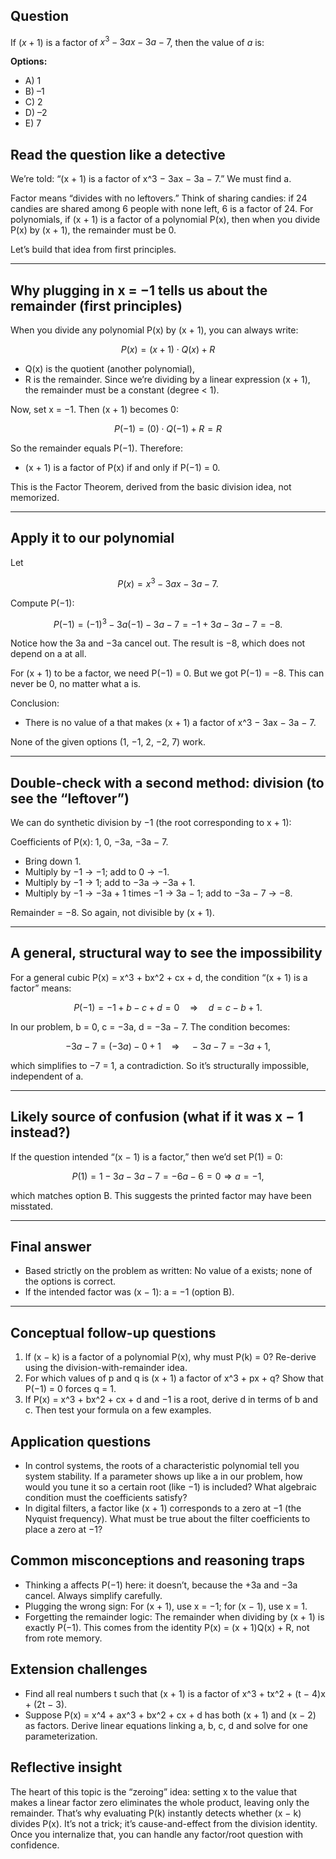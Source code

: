 ## Question

If $(x + 1)$ is a factor of $x^3 - 3ax - 3a - 7$, then the value of $a$ is:

**Options:**
- A) 1
- B) –1
- C) 2
- D) –2
- E) 7

## Read the question like a detective
We’re told: “(x + 1) is a factor of x^3 − 3ax − 3a − 7.” We must find a.

Factor means “divides with no leftovers.” Think of sharing candies: if 24 candies are shared among 6 people with none left, 6 is a factor of 24. For polynomials, if (x + 1) is a factor of a polynomial P(x), then when you divide P(x) by (x + 1), the remainder must be 0.

Let’s build that idea from first principles.

---

## Why plugging in x = −1 tells us about the remainder (first principles)
When you divide any polynomial P(x) by (x + 1), you can always write:
```math
P(x) = (x + 1) \cdot Q(x) + R
```
- Q(x) is the quotient (another polynomial),
- R is the remainder. Since we’re dividing by a linear expression (x + 1), the remainder must be a constant (degree < 1).

Now, set x = −1. Then (x + 1) becomes 0:
```math
P(-1) = (0)\cdot Q(-1) + R = R
```
So the remainder equals P(−1). Therefore:
- (x + 1) is a factor of P(x) if and only if P(−1) = 0.

This is the Factor Theorem, derived from the basic division idea, not memorized.

---

## Apply it to our polynomial
Let
```math
P(x) = x^3 - 3ax - 3a - 7.
```
Compute P(−1):
```math
P(-1) = (-1)^3 - 3a(-1) - 3a - 7
      = -1 + 3a - 3a - 7
      = -8.
```
Notice how the 3a and −3a cancel out. The result is −8, which does not depend on a at all.

For (x + 1) to be a factor, we need P(−1) = 0. But we got P(−1) = −8. This can never be 0, no matter what a is.

Conclusion:
- There is no value of a that makes (x + 1) a factor of x^3 − 3ax − 3a − 7.

None of the given options (1, −1, 2, −2, 7) work.

---

## Double-check with a second method: division (to see the “leftover”)
We can do synthetic division by −1 (the root corresponding to x + 1):

Coefficients of P(x): 1, 0, −3a, −3a − 7.

- Bring down 1.
- Multiply by −1 → −1; add to 0 → −1.
- Multiply by −1 → 1; add to −3a → −3a + 1.
- Multiply by −1 → −3a + 1 times −1 → 3a − 1; add to −3a − 7 → −8.

Remainder = −8. So again, not divisible by (x + 1).

---

## A general, structural way to see the impossibility
For a general cubic P(x) = x^3 + bx^2 + cx + d, the condition “(x + 1) is a factor” means:
```math
P(-1) = -1 + b - c + d = 0  \quad \Rightarrow \quad d = c - b + 1.
```
In our problem, b = 0, c = −3a, d = −3a − 7. The condition becomes:
```math
-3a - 7 = (-3a) - 0 + 1 \quad \Rightarrow \quad -3a - 7 = -3a + 1,
```
which simplifies to −7 = 1, a contradiction. So it’s structurally impossible, independent of a.

---

## Likely source of confusion (what if it was x − 1 instead?)
If the question intended “(x − 1) is a factor,” then we’d set P(1) = 0:
```math
P(1) = 1 - 3a - 3a - 7 = -6a - 6 = 0 \Rightarrow a = -1,
```
which matches option B. This suggests the printed factor may have been misstated.

---

## Final answer
- Based strictly on the problem as written: No value of a exists; none of the options is correct.
- If the intended factor was (x − 1): a = −1 (option B).

---

## Conceptual follow-up questions
1. If (x − k) is a factor of a polynomial P(x), why must P(k) = 0? Re-derive using the division-with-remainder idea.
2. For which values of p and q is (x + 1) a factor of x^3 + px + q? Show that P(−1) = 0 forces q = 1.
3. If P(x) = x^3 + bx^2 + cx + d and −1 is a root, derive d in terms of b and c. Then test your formula on a few examples.

## Application questions
- In control systems, the roots of a characteristic polynomial tell you system stability. If a parameter shows up like a in our problem, how would you tune it so a certain root (like −1) is included? What algebraic condition must the coefficients satisfy?
- In digital filters, a factor like (x + 1) corresponds to a zero at −1 (the Nyquist frequency). What must be true about the filter coefficients to place a zero at −1?

## Common misconceptions and reasoning traps
- Thinking a affects P(−1) here: it doesn’t, because the +3a and −3a cancel. Always simplify carefully.
- Plugging the wrong sign: For (x + 1), use x = −1; for (x − 1), use x = 1.
- Forgetting the remainder logic: The remainder when dividing by (x + 1) is exactly P(−1). This comes from the identity P(x) = (x + 1)Q(x) + R, not from rote memory.

## Extension challenges
- Find all real numbers t such that (x + 1) is a factor of x^3 + tx^2 + (t − 4)x + (2t − 3).
- Suppose P(x) = x^4 + ax^3 + bx^2 + cx + d has both (x + 1) and (x − 2) as factors. Derive linear equations linking a, b, c, d and solve for one parameterization.

## Reflective insight
The heart of this topic is the “zeroing” idea: setting x to the value that makes a linear factor zero eliminates the whole product, leaving only the remainder. That’s why evaluating P(k) instantly detects whether (x − k) divides P(x). It’s not a trick; it’s cause-and-effect from the division identity. Once you internalize that, you can handle any factor/root question with confidence.